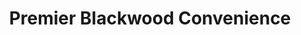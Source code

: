 ---
title: "Premier Blackwood Convenience"
url: /blackwood/premier-blackwood-convenience/
shop: Lebensmittel
---
